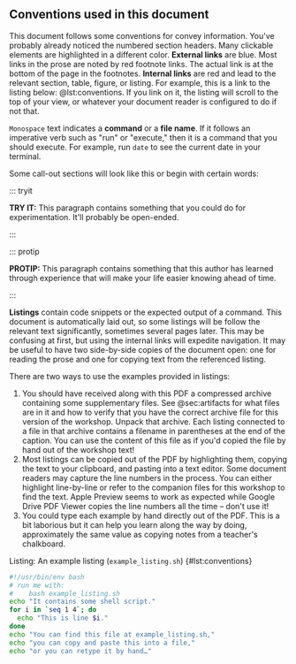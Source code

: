 ## Conventions used in this document

This document follows some conventions for convey information.
You've probably already noticed the numbered section headers.
Many clickable elements are highlighted in a different color.
**External links** are blue.
Most links in the prose are noted by red footnote links.
The actual link is at the bottom of the page in the footnotes.
**Internal links** are red and lead to the relevant section, table, figure, or listing.
For example, this is a link to the listing below: @lst:conventions.
If you link on it, the listing will scroll to the top of your view, or whatever
your document reader is configured to do if not that.

`Monospace` text indicates a **command** or a **file name**.
If it follows an imperative verb such as "run" or "execute," then it is
a command that you should execute.
For example, run `date` to see the current date in your terminal.

Some call-out sections will look like this or begin with certain words:

::: tryit

**TRY IT:** This paragraph contains something that you could do for
experimentation. It'll probably be open-ended.

:::

::: protip

**PROTIP:** This paragraph contains something that this author has learned
through experience that will make your life easier knowing ahead of time.

:::

**Listings** contain code snippets or the expected output of a command.
This document is automatically laid out, so some listings will be follow the
relevant text significantly, sometimes several pages later.
This may be confusing at first, but using the internal links will expedite
navigation.
It may be useful to have two side-by-side copies of the document open: one for
reading the prose and one for copying text from the referenced listing.

There are two ways to use the examples provided in listings:

1. You should have received along with this PDF a compressed archive containing
   some supplementary files.
   See @sec:artifacts for what files are in it and how to verify that you have
   the correct archive file for this version of the workshop.
   Unpack that archive.
   Each listing connected to a file in that archive contains a filename in
   parentheses at the end of the caption.
   You can use the content of this file as if you'd copied the file by hand out
   of the workshop text!
1. Most listings can be copied out of the PDF by highlighting them, copying the
   text to your clipboard, and pasting into a text editor. Some document readers
   may capture the line numbers in the process. You can either highlight
   line-by-line or refer to the companion files for this workshop to find the
   text. Apple Preview seems to work as expected while Google Drive PDF Viewer
   copies the line numbers all the time – don't use it!
1. You could type each example by hand directly out of the PDF. This is a bit
   laborious but it can help you learn along the way by doing, approximately
   the same value as copying notes from a teacher's chalkboard.

Listing: An example listing (`example_listing.sh`) {#lst:conventions}

```{.bash pipe="tee example_listing.sh"}
#!/usr/bin/env bash
# run me with:
#    bash example_listing.sh
echo "It contains some shell script."
for i in `seq 1 4`; do
  echo "This is line $i."
done
echo "You can find this file at example_listing.sh,"
echo "you can copy and paste this into a file,"
echo "or you can retype it by hand…"
```

<!-- just to make sure the above works -->
```{pipe="bash example_listing.sh > /dev/null"}
```
